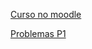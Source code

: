 [Curso no moodle](https://moodle.ufabc.edu.br/course/view.php?id=1099)

[Problemas P1](/ensino/FUV_S8_1.html)
